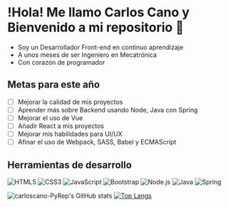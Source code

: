 # !Hola! Me llamo Carlos Cano y Bienvenido a mi repositorio 👋

- Soy un Desarrollador Front-end en continuo aprendizaje 
- A unos meses de ser Ingeniero en Mecatrónica
- Con corazón de programador

## Metas para este año
- [ ] Mejorar la calidad de mis proyectos
- [ ] Aprender más sobre Backend usando Node, Java con Spring
- [ ] Mejorar el uso de Vue
- [ ] Añadir React a mis proyectos
- [ ] Mejorar mis habilidades para UI/UX
- [ ] Afinar el uso de Webpack, SASS, Babel y ECMAScript

## Herramientas de desarrollo
![HTML5](https://img.shields.io/static/v1?label=&message=HTML5&color=blue)
![CSS3](https://img.shields.io/static/v1?label=&message=CSS3&color=blue)
![JavaScript](https://img.shields.io/static/v1?label=&message=JavaScript&color=blue)
![Bootstrap](https://img.shields.io/static/v1?label=&message=Bootstrap&color=blue)
![Node.js](https://img.shields.io/static/v1?label=&message=Node.js&color=blue)
![Java](https://img.shields.io/static/v1?label=&message=Java&color=blue)
![Spring](https://img.shields.io/static/v1?label=&message=Springboot&color=blue)

![carloscano-PyRep's GitHub stats](https://github-readme-stats.vercel.app/api?username=carloscano-PyRep&show_icons=true&theme=onedark)
[![Top Langs](https://github-readme-stats.vercel.app/api/top-langs/?username=carloscano-PyRep&&layout=compact)](https://github.com/anuraghazra/github-readme-stats)

<!--
**carloscano-PyRep/carloscano-PyRep** is a ✨ _special_ ✨ repository because its `README.md` (this file) appears on your GitHub profile.

Here are some ideas to get you started:

- 🔭 I’m currently working on ...
- 🌱 I’m currently learning ...
- 👯 I’m looking to collaborate on ...
- 🤔 I’m looking for help with ...
- 💬 Ask me about ...
- 📫 How to reach me: ...
- 😄 Pronouns: ...
- ⚡ Fun fact: ...
-->
